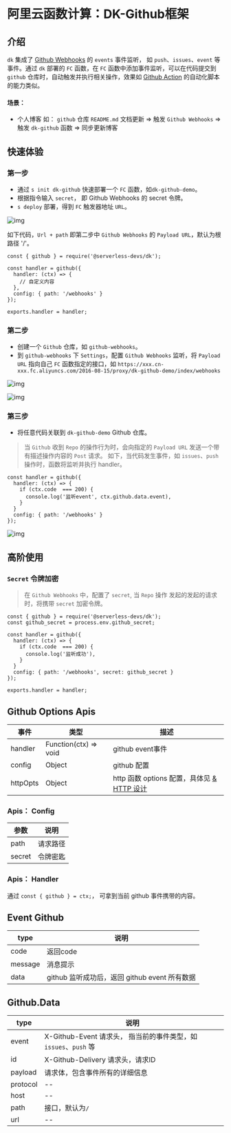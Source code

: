 # 阿里云函数计算：DK-Github框架

## 介绍
`dk` 集成了 [Github Webhooks](https://docs.github.com/en/developers/webhooks-and-events/webhooks/about-webhooks) 的 `events` 事件监听， 如 `push`、`issues`、`event` 等事件。通过 `dk` 部署的 `FC` 函数，在 `FC` 函数中添加事件监听，可以在代码提交到 `github` 仓库时，自动触发并执行相关操作，效果如 [Github Action](https://docs.github.com/cn/actions) 的自动化脚本的能力类似。

#### 场景：
- 个人博客
如： `github` 仓库 `README.md` 文档更新 => 触发 `Github Webhooks` => 触发 `dk-github` 函数 => 同步更新博客

## 快速体验
### 第一步
- 通过 `s init dk-github` 快速部署一个 `FC` 函数，如`dk-github-demo`。
- 根据指令输入 `secret`， 即 Github Webhooks 的 secret 令牌。
- `s deploy` 部署，得到 `FC` 触发器地址 `URL`。

![img](https://img.alicdn.com/imgextra/i1/O1CN01f9WZaM1y9zmP983zK_!!6000000006537-0-tps-2344-590.jpg)

如下代码，`Url + path` 即第二步中 `Github Webhooks` 的 `Payload URL`，默认为根路径 '/'。

```
const { github } = require('@serverless-devs/dk');

const handler = github({
  handler: (ctx) => {
    // 自定义内容
  },
  config: { path: '/webhooks' }
});

exports.handler = handler;
```

### 第二步
- 创建一个 `Github` 仓库，如 `github-webhooks`。
- 到 `github-webhooks` 下 `Settings`，配置 `Github Webhooks` 监听，将 `Payload URL` 指向自己 `FC` 函数指定的接口，如 `https://xxx.cn-xxx.fc.aliyuncs.com/2016-08-15/proxy/dk-github-demo/index/webhooks`

![img](https://img.alicdn.com/imgextra/i4/O1CN01y60HqD1pKgTznR8Qt_!!6000000005342-2-tps-2834-1020.png)

![img](https://img.alicdn.com/imgextra/i1/O1CN01SD0Hyh1DElyIDjbHV_!!6000000000185-0-tps-2780-1358.jpg)

### 第三步
- 将任意代码关联到 `dk-github-demo` Github 仓库。
> 当 `Github` 收到 `Repo` 的操作行为时，会向指定的 `Payload URL` 发送一个带有描述操作内容的 `Post` 请求。
> 如下，当代码发生事件，如 `issues`、`push` 操作时，函数将监听并执行 handler。

```
const handler = github({
  handler: (ctx) => {
    if (ctx.code  === 200) {
      console.log('监听event', ctx.github.data.event),
    }
  }
  config: { path: '/webhooks' }
});
```
![img](https://img.alicdn.com/imgextra/i3/O1CN01QM48eL1E2EkBWUq84_!!6000000000293-0-tps-2424-976.jpg)
## 高阶使用
### `Secret` 令牌加密
> 在 `Github Webhooks` 中，配置了 `secret`, 当 `Repo` 操作 发起的发起的请求时，将携带 `secret` 加密令牌。

```
const { github } = require('@serverless-devs/dk');
const github_secret = process.env.github_secret;

const handler = github({
  handler: (ctx) => {
    if (ctx.code  === 200) {
      console.log('监听成功'),
    }
  }
  config: { path: '/webhooks', secret: github_secret }
});

exports.handler = handler;
```

## Github Options Apis
事件 | 类型 | 描述
---- | --- | ---
handler    | Function(ctx) => void      | github event事件
config     | Object      | github 配置
httpOpts   | Object      | http 函数 options 配置，具体见 [& HTTP 设计](http://serverless-dk.oss.devsapp.net/docs/tutorial-dk/intro/http)

### Apis： Config
参数 |说明
--- | ---
path | 请求路径
secret | 令牌密匙

### Apis： Handler
通过 `const { github } = ctx;`， 可拿到当前 github 事件携带的内容。

## Event Github
type |说明
--- | ---
code | 返回code
message | 消息提示
data | github 监听成功后，返回 github event 所有数据

## Github.Data
type |说明
--- | ---
event | X-Github-Event 请求头， 指当前的事件类型，如 `issues`、`push` 等
id    | X-Github-Delivery 请求头，请求ID
payload | 请求体，包含事件所有的详细信息
protocol  | --
host  | --
path  | 接口，默认为`/`
url | --
